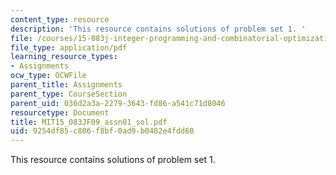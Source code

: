 ```yaml
---
content_type: resource
description: 'This resource contains solutions of problem set 1. '
file: /courses/15-083j-integer-programming-and-combinatorial-optimization-fall-2009/9254df85c806f8bf0ad9b0482e4fdd60_MIT15_083JF09_assn01_sol.pdf
file_type: application/pdf
learning_resource_types:
- Assignments
ocw_type: OCWFile
parent_title: Assignments
parent_type: CourseSection
parent_uid: 036d2a3a-2279-3643-fd86-a541c71d8046
resourcetype: Document
title: MIT15_083JF09_assn01_sol.pdf
uid: 9254df85-c806-f8bf-0ad9-b0482e4fdd60
---
```

This resource contains solutions of problem set 1. 

